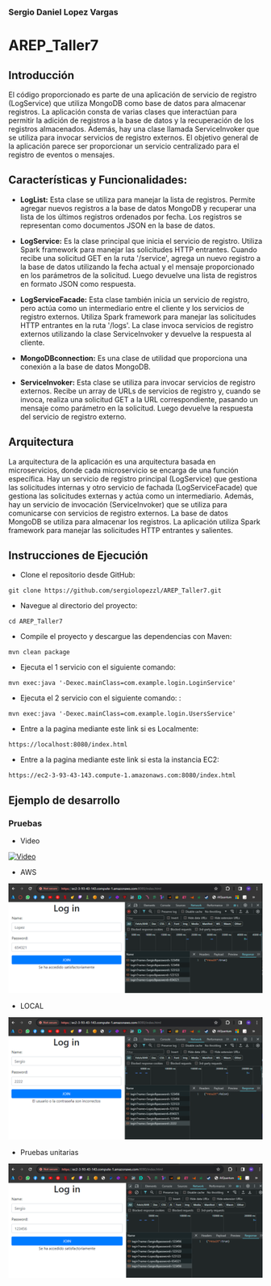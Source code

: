 ### Sergio Daniel Lopez Vargas

# AREP_Taller7

## Introducción

El código proporcionado es parte de una aplicación de servicio de registro (LogService) 
que utiliza MongoDB como base de datos para almacenar registros. La aplicación consta de 
varias clases que interactúan para permitir la adición de registros a la base de datos y 
la recuperación de los registros almacenados. Además, hay una clase llamada ServiceInvoker 
que se utiliza para invocar servicios de registro externos. El objetivo general de la 
aplicación parece ser proporcionar un servicio centralizado para el registro de eventos 
o mensajes.

## Características y Funcionalidades:

* **LogList:** Esta clase se utiliza para manejar la lista de registros. Permite agregar nuevos registros a la base de datos MongoDB y recuperar una lista de los últimos registros ordenados por fecha. Los registros se representan como documentos JSON en la base de datos.

* **LogService:** Es la clase principal que inicia el servicio de registro. Utiliza Spark framework para manejar las solicitudes HTTP entrantes. Cuando recibe una solicitud GET en la ruta '/service', agrega un nuevo registro a la base de datos utilizando la fecha actual y el mensaje proporcionado en los parámetros de la solicitud. Luego devuelve una lista de registros en formato JSON como respuesta.

* **LogServiceFacade:** Esta clase también inicia un servicio de registro, pero actúa como un intermediario entre el cliente y los servicios de registro externos. Utiliza Spark framework para manejar las solicitudes HTTP entrantes en la ruta '/logs'. La clase invoca servicios de registro externos utilizando la clase ServiceInvoker y devuelve la respuesta al cliente.

* **MongoDBconnection:** Es una clase de utilidad que proporciona una conexión a la base de datos MongoDB.

* **ServiceInvoker:** Esta clase se utiliza para invocar servicios de registro externos. Recibe un array de URLs de servicios de registro y, cuando se invoca, realiza una solicitud GET a la URL correspondiente, pasando un mensaje como parámetro en la solicitud. Luego devuelve la respuesta del servicio de registro externo.


## Arquitectura

La arquitectura de la aplicación es una arquitectura basada en microservicios,
donde cada microservicio se encarga de una función específica. Hay un servicio de
registro principal (LogService) que gestiona las solicitudes internas y otro
servicio de fachada (LogServiceFacade) que gestiona las solicitudes externas y
actúa como un intermediario. Además, hay un servicio de invocación (ServiceInvoker)
que se utiliza para comunicarse con servicios de registro externos. La base de datos
MongoDB se utiliza para almacenar los registros. La aplicación utiliza Spark
framework para manejar las solicitudes HTTP entrantes y salientes.



## Instrucciones de Ejecución
* Clone el repositorio desde GitHub:

```
git clone https://github.com/sergiolopezzl/AREP_Taller7.git
```

* Navegue al directorio del proyecto: 

```
cd AREP_Taller7
```

* Compile el proyecto y descargue las dependencias con Maven: 

```
mvn clean package
```

* Ejecuta el 1 servicio con el siguiente comando: 

```
mvn exec:java '-Dexec.mainClass=com.example.login.LoginService'
```

* Ejecuta el 2 servicio con el siguiente comando: :

```
mvn exec:java '-Dexec.mainClass=com.example.login.UsersService'
```

* Entre a la pagina mediante este link si es Localmente:

```
https://localhost:8080/index.html
```

* Entre a la pagina mediante este link si esta la instancia EC2:

```
https://ec2-3-93-43-143.compute-1.amazonaws.com:8080/index.html
```


## Ejemplo de desarrollo

### Pruebas

* Video

[![Video](https://img.youtube.com/vi/BXyCjFyGHB0/sddefault.jpg)](https://www.youtube.com/watch?v=BXyCjFyGHB0)

* AWS

![prueba1.png](src/main/resources/public/img/prueba1.png)

* LOCAL

![prueba3.png](src/main/resources/public/img/prueba3.png)

* Pruebas unitarias

![prueba72.png](src/main/resources/public/img/prueba2.png)







